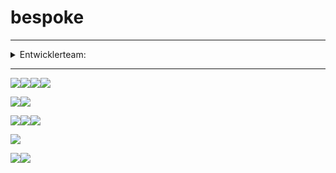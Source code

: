 # bespoke

---
<details>
<summary>
  Entwicklerteam: 
</summary>

[Gab2903](https://github.com/Gab2903) · 
[Ias-far](https://github.com/Ias-far) ·
[Lernya](https://github.com/Lernya) ·
[samish24](https://github.com/samish24) ·
[SiamakMehrnia](https://github.com/SiamakMehrnia) 
</details>


---

<!-- Languages -->
<img src="https://img.shields.io/badge/HTML5-E34F26?style=for-the-badge&logo=html5&logoColor=white" /><img src="https://img.shields.io/badge/CSS3-1572B6?style=for-the-badge&logo=css3&logoColor=white" /><img src="https://img.shields.io/badge/JavaScript-323330?style=for-the-badge&logo=javascript&logoColor=F7DF1E" /><img src="https://img.shields.io/badge/json-5E5C5C?style=for-the-badge&logo=json&logoColor=white" /> 

<!-- CSS Layout -->
<img src="https://img.shields.io/badge/Tailwind_CSS-38B2AC?style=for-the-badge&logo=tailwind-css&logoColor=white" /><img src="https://img.shields.io/badge/daisyUI-1ad1a5?style=for-the-badge&logo=daisyui&logoColor=white" />

<!-- Vite/React -->
<img src="https://img.shields.io/badge/Vite-B73BFE?style=for-the-badge&logo=vite&logoColor=FFD62E" /><img src="https://img.shields.io/badge/React-20232A?style=for-the-badge&logo=react&logoColor=61DAFB" /><img src="https://img.shields.io/badge/React_Router-CA4245?style=for-the-badge&logo=react-router&logoColor=white" /> 

<!-- Express.js Backend -->
<img src="https://img.shields.io/badge/Express%20js-000000?style=for-the-badge&logo=express&logoColor=white" /> 

<!-- Git, GitHub -->
<img src="https://img.shields.io/badge/GIT-E44C30?style=for-the-badge&logo=git&logoColor=white" /><img src="https://img.shields.io/badge/GitHub-100000?style=for-the-badge&logo=github&logoColor=white" />



